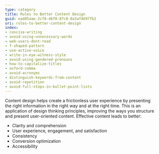 ```yaml
---
type: category
title: Rules to Better Content Design
guid: ead85aae-2cf8-46f0-87c0-8a3af4697fb2
uri: rules-to-better-content-design
index:
- concise-writing
- avoid-using-unnecessary-words
- web-users-dont-read
- f-shaped-pattern
- use-active-voice
- write-in-eye-witness-style
- avoid-using-gendered-pronouns
- how-to-capitalize-titles
- oxford-comma
- avoid-acronyms
- distinguish-keywords-from-content
- avoid-repetition
- avoid-full-stops-in-bullet-point-lists
---
```


Content design helps create a frictionless user experience by presenting the right information in the right way and at the right time. This is an application of design thinking principles, improving the ways you structure and present user-oriented content. Effective content leads to better:

- Clarity and comprehension
- User experience, engagement, and satisfaction
- Consistency
- Conversion optimization
- Accessibility
